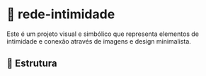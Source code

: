 # 🌿 rede-intimidade

Este é um projeto visual e simbólico que representa elementos de intimidade e conexão através de imagens e design minimalista.

## 📁 Estrutura
